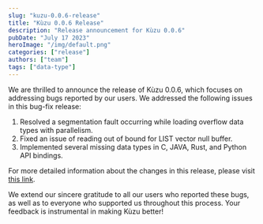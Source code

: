 ```yaml
---
slug: "kuzu-0.0.6-release"
title: "Kùzu 0.0.6 Release"
description: "Release announcement for Kùzu 0.0.6"
pubDate: "July 17 2023"
heroImage: "/img/default.png"
categories: ["release"]
authors: ["team"]
tags: ["data-type"]
---
```


We are thrilled to announce the release of Kùzu 0.0.6, which focuses on addressing bugs reported by our users. We addressed the following issues in this bug-fix release:

1. Resolved a segmentation fault occurring while loading overflow data types with parallelism.
2. Fixed an issue of reading out of bound for LIST vector null buffer.
3. Implemented several missing data types in C, JAVA, Rust, and Python API bindings.

For more detailed information about the changes in this release, please visit [this link](https://github.com/kuzudb/kuzu/releases/tag/v0.0.6). 

We extend our sincere gratitude to all our users who reported these bugs, as well as to everyone who supported us throughout this process. Your feedback is instrumental in making Kùzu better!